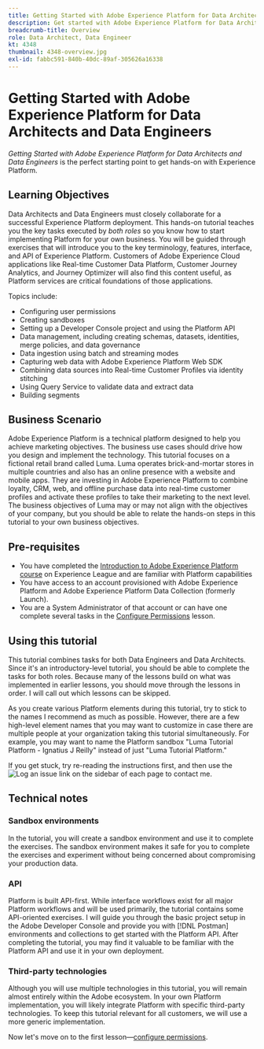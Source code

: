 ```yaml
---
title: Getting Started with Adobe Experience Platform for Data Architects and Data Engineers
description: Get started with Adobe Experience Platform for Data Architects and Data Engineers.
breadcrumb-title: Overview
role: Data Architect, Data Engineer
kt: 4348
thumbnail: 4348-overview.jpg
exl-id: fabbc591-840b-40dc-89af-305626a16338
---
```

# Getting Started with Adobe Experience Platform for Data Architects and Data Engineers

<!--5min-->

_Getting Started with Adobe Experience Platform for Data Architects and Data Engineers_ is the perfect starting point to get hands-on with Experience Platform.


<!--How do we address ETL-->

## Learning Objectives

Data Architects and Data Engineers must closely collaborate for a successful Experience Platform deployment. This hands-on tutorial teaches you the key tasks executed by _both roles_ so you know how to start implementing Platform for your own business. You will be guided through exercises that will introduce you to the key terminology, features, interface, and API of Experience Platform. Customers of Adobe Experience Cloud applications like Real-time Customer Data Platform, Customer Journey Analytics, and Journey Optimizer will also find this content useful, as Platform services are critical foundations of those applications.

Topics include: 

* Configuring user permissions
* Creating sandboxes
* Setting up a Developer Console project and using the Platform API
* Data management, including creating schemas, datasets, identities, merge policies, and data governance
* Data ingestion using batch and streaming modes
* Capturing web data with Adobe Experience Platform Web SDK
* Combining data sources into Real-time Customer Profiles via identity stitching
* Using Query Service to validate data and extract data
* Building segments

## Business Scenario

Adobe Experience Platform is a technical platform designed to help you achieve marketing objectives. The business use cases should drive how you design and implement the technology. This tutorial focuses on a fictional retail brand called Luma. Luma operates brick-and-mortar stores in multiple countries and also has an online presence with a website and mobile apps. They are investing in Adobe Experience Platform to combine loyalty, CRM, web, and offline purchase data into real-time customer profiles and activate these profiles to take their marketing to the next level. The business objectives of Luma may or may not align with the objectives of your company, but you should be able to relate the hands-on steps in this tutorial to your own business objectives.

## Pre-requisites

* You have completed the [Introduction to Adobe Experience Platform course](https://experienceleague.adobe.com/?recommended=ExperiencePlatform-U-1-2020.1) on Experience League and are familiar with Platform capabilities
* You have access to an account provisioned with Adobe Experience Platform and Adobe Experience Platform Data Collection (formerly Launch).  
* You are a System Administrator of that account or can have one complete several tasks in the [Configure Permissions](configure-permissions.md) lesson.

## Using this tutorial

This tutorial combines tasks for both Data Engineers and Data Architects. Since it's an introductory-level tutorial, you should be able to complete the tasks for both roles. Because many of the lessons build on what was implemented in earlier lessons, you should move through the lessons in order. I will call out which lessons can be skipped.

As you create various Platform elements during this tutorial, try to stick to the names I recommend as much as possible. However, there are a few high-level element names that you may want to customize in case there are multiple people at your organization taking this tutorial simultaneously. For example, you may want to name the Platform sandbox "Luma Tutorial Platform - Ignatius J Reilly" instead of just "Luma Tutorial Platform."

If you get stuck, try re-reading the instructions first, and then use the ![Log an issue](https://experienceleague.adobe.com/assets/img/feedback.svg) link on the sidebar of each page to contact me. 

## Technical notes

### Sandbox environments

In the tutorial, you will create a sandbox environment and use it to complete the exercises. The sandbox environment makes it safe for you to complete the exercises and experiment without being concerned about compromising your production data.

### API

Platform is built API-first. While interface workflows exist for all major Platform workflows and will be used primarily, the tutorial contains some API-oriented exercises. I will guide you through the basic project setup in the Adobe Developer Console and provide you with [!DNL Postman] environments and collections to get started with the Platform API. After completing the tutorial, you may find it valuable to be familiar with the Platform API and use it in your own deployment.

### Third-party technologies

Although you will use multiple technologies in this tutorial, you will remain almost entirely within the Adobe ecosystem. In your own Platform implementation, you will likely integrate Platform with specific third-party technologies. To keep this tutorial relevant for all customers, we will use a more generic implementation. 

Now let's move on to the first lesson&mdash;[configure permissions](configure-permissions.md).
